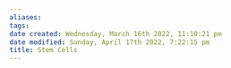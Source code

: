 ```yaml
---
aliases: 
tags: 
date created: Wednesday, March 16th 2022, 11:10:21 pm
date modified: Sunday, April 17th 2022, 7:22:15 pm
title: Stem Cells
---
```


